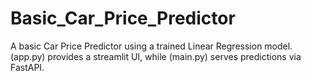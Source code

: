 # Basic_Car_Price_Predictor
A basic Car Price Predictor using a trained Linear Regression model. (app.py) provides a streamlit UI, while (main.py) serves predictions via FastAPI.
